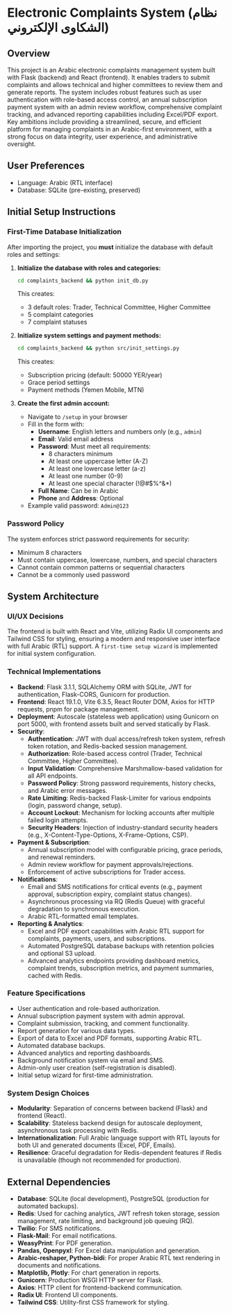 # Electronic Complaints System (نظام الشكاوى الإلكتروني)

## Overview
This project is an Arabic electronic complaints management system built with Flask (backend) and React (frontend). It enables traders to submit complaints and allows technical and higher committees to review them and generate reports. The system includes robust features such as user authentication with role-based access control, an annual subscription payment system with an admin review workflow, comprehensive complaint tracking, and advanced reporting capabilities including Excel/PDF export. Key ambitions include providing a streamlined, secure, and efficient platform for managing complaints in an Arabic-first environment, with a strong focus on data integrity, user experience, and administrative oversight.

## User Preferences
- Language: Arabic (RTL interface)
- Database: SQLite (pre-existing, preserved)

## Initial Setup Instructions

### First-Time Database Initialization
After importing the project, you **must** initialize the database with default roles and settings:

1. **Initialize the database with roles and categories:**
   ```bash
   cd complaints_backend && python init_db.py
   ```
   This creates:
   - 3 default roles: Trader, Technical Committee, Higher Committee
   - 5 complaint categories
   - 7 complaint statuses

2. **Initialize system settings and payment methods:**
   ```bash
   cd complaints_backend && python src/init_settings.py
   ```
   This creates:
   - Subscription pricing (default: 50000 YER/year)
   - Grace period settings
   - Payment methods (Yemen Mobile, MTN)

3. **Create the first admin account:**
   - Navigate to `/setup` in your browser
   - Fill in the form with:
     - **Username**: English letters and numbers only (e.g., `admin`)
     - **Email**: Valid email address
     - **Password**: Must meet all requirements:
       - 8 characters minimum
       - At least one uppercase letter (A-Z)
       - At least one lowercase letter (a-z)
       - At least one number (0-9)
       - At least one special character (!@#$%^&*)
     - **Full Name**: Can be in Arabic
     - **Phone** and **Address**: Optional
   - Example valid password: `Admin@123`

### Password Policy
The system enforces strict password requirements for security:
- Minimum 8 characters
- Must contain uppercase, lowercase, numbers, and special characters
- Cannot contain common patterns or sequential characters
- Cannot be a commonly used password

## System Architecture

### UI/UX Decisions
The frontend is built with React and Vite, utilizing Radix UI components and Tailwind CSS for styling, ensuring a modern and responsive user interface with full Arabic (RTL) support. A `first-time setup wizard` is implemented for initial system configuration.

### Technical Implementations
- **Backend**: Flask 3.1.1, SQLAlchemy ORM with SQLite, JWT for authentication, Flask-CORS, Gunicorn for production.
- **Frontend**: React 19.1.0, Vite 6.3.5, React Router DOM, Axios for HTTP requests, pnpm for package management.
- **Deployment**: Autoscale (stateless web application) using Gunicorn on port 5000, with frontend assets built and served statically by Flask.
- **Security**:
    - **Authentication**: JWT with dual access/refresh token system, refresh token rotation, and Redis-backed session management.
    - **Authorization**: Role-based access control (Trader, Technical Committee, Higher Committee).
    - **Input Validation**: Comprehensive Marshmallow-based validation for all API endpoints.
    - **Password Policy**: Strong password requirements, history checks, and Arabic error messages.
    - **Rate Limiting**: Redis-backed Flask-Limiter for various endpoints (login, password change, setup).
    - **Account Lockout**: Mechanism for locking accounts after multiple failed login attempts.
    - **Security Headers**: Injection of industry-standard security headers (e.g., X-Content-Type-Options, X-Frame-Options, CSP).
- **Payment & Subscription**:
    - Annual subscription model with configurable pricing, grace periods, and renewal reminders.
    - Admin review workflow for payment approvals/rejections.
    - Enforcement of active subscriptions for Trader access.
- **Notifications**:
    - Email and SMS notifications for critical events (e.g., payment approval, subscription expiry, complaint status changes).
    - Asynchronous processing via RQ (Redis Queue) with graceful degradation to synchronous execution.
    - Arabic RTL-formatted email templates.
- **Reporting & Analytics**:
    - Excel and PDF export capabilities with Arabic RTL support for complaints, payments, users, and subscriptions.
    - Automated PostgreSQL database backups with retention policies and optional S3 upload.
    - Advanced analytics endpoints providing dashboard metrics, complaint trends, subscription metrics, and payment summaries, cached with Redis.

### Feature Specifications
- User authentication and role-based authorization.
- Annual subscription payment system with admin approval.
- Complaint submission, tracking, and comment functionality.
- Report generation for various data types.
- Export of data to Excel and PDF formats, supporting Arabic RTL.
- Automated database backups.
- Advanced analytics and reporting dashboards.
- Background notification system via email and SMS.
- Admin-only user creation (self-registration is disabled).
- Initial setup wizard for first-time administration.

### System Design Choices
- **Modularity**: Separation of concerns between backend (Flask) and frontend (React).
- **Scalability**: Stateless backend design for autoscale deployment, asynchronous task processing with Redis.
- **Internationalization**: Full Arabic language support with RTL layouts for both UI and generated documents (Excel, PDF, Emails).
- **Resilience**: Graceful degradation for Redis-dependent features if Redis is unavailable (though not recommended for production).

## External Dependencies

- **Database**: SQLite (local development), PostgreSQL (production for automated backups).
- **Redis**: Used for caching analytics, JWT refresh token storage, session management, rate limiting, and background job queuing (RQ).
- **Twilio**: For SMS notifications.
- **Flask-Mail**: For email notifications.
- **WeasyPrint**: For PDF generation.
- **Pandas, Openpyxl**: For Excel data manipulation and generation.
- **Arabic-reshaper, Python-bidi**: For proper Arabic RTL text rendering in documents and notifications.
- **Matplotlib, Plotly**: For chart generation in reports.
- **Gunicorn**: Production WSGI HTTP server for Flask.
- **Axios**: HTTP client for frontend-backend communication.
- **Radix UI**: Frontend UI components.
- **Tailwind CSS**: Utility-first CSS framework for styling.
